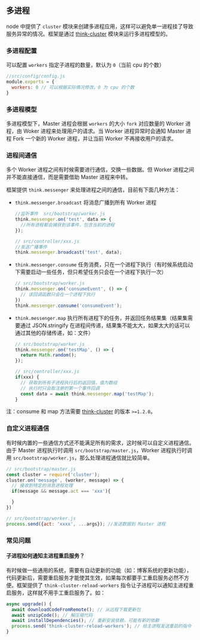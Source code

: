 ## 多进程

node 中提供了 `cluster` 模块来创建多进程应用，这样可以避免单一进程挂了导致服务异常的情况。框架是通过 [think-cluster](https://github.com/thinkjs/think-cluster) 模块来运行多进程模型的。

### 多进程配置

可以配置 `workers` 指定子进程的数量，默认为 `0`（当前 cpu 的个数）

```js
//src/config/config.js
module.exports = {
  workers: 0 // 可以根据实际情况修改，0 为 cpu 的个数
}
``` 

### 多进程模型

多进程模型下，Master 进程会根据 `workers` 的大小 `fork` 对应数量的 Worker 进程，由 Woker 进程来处理用户的请求。当 Worker 进程异常时会通知 Master 进程 Fork 一个新的 Worker 进程，并让当前 Worker 不再接收用户的请求。

### 进程间通信

多个 Worker 进程之间有时候需要进行通信，交换一些数据。但 Worker 进程之间并不能直接通信，而是需要借助 Master 进程来中转。

框架提供 `think.messenger` 来处理进程之间的通信，目前有下面几种方法：

* `think.messenger.broadcast` 将消息广播到所有 Worker 进程
  
  ```js
  //监听事件  src/bootstrap/worker.js
  think.messenger.on('test', data => {
    //所有进程都会捕获到该事件，包含当前的进程
  });

  // src/controller/xxx.js
  //发送广播事件
  think.messenger.broadcast('test', data);
  ```

* `think.messenger.consume` 任务消费，只在一个进程下执行（有时候系统启动下需要启动一些任务，但只希望任务只会在一个进程下执行一次）

  ```js
  // src/bootstrap/worker.js
  think.messenger.on('consumeEvent', () => {
    // 该回调函数只会在一个进程下执行
  })
  think.messenger.consume('consumeEvent');
  ```
  
* `think.messenger.map` 执行所有进程下的任务，并返回任务结果集（结果集需要通过 JSON.stringify 在进程间传递，结果集不能太大，如果太大的话可以通过其他的存储传递，如：文件）

  ```js
  // src/bootstrap/worker.js
  think.messenger.on('testMap', () => {
    return Math.random();
  });

  // src/controller/xxx.js
  if(xxx) {
    // 获取到所有子进程执行后的返回值，值为数组
    // 执行时只会取注册的第一个事件回调
    const data = await think.messenger.map('testMap');
  }
  ```

注：consume 和 map 方法需要 [think-cluster](https://github.com/thinkjs/think-cluster) 的版本 `>=1.2.0`。

### 自定义进程通信

有时候内置的一些通信方式还不能满足所有的需求，这时候可以自定义进程通信。由于 Master 进程执行时调用 `src/bootstrap/master.js`，Worker 进程执行时调用 `src/bootstrap/worker.js`，那么处理进程通信就比较简单。

```js
// src/bootstrap/master.js
const cluster = require('cluster');
cluster.on('message', (worker, message) => {
  // 接收到特定的消息进程处理
  if(message && message.act === 'xxx'){

  }
})

// src/bootstrap/worker.js
process.send({act: 'xxxx', ...args}); //发送数据到 Master 进程

```

### 常见问题

#### 子进程如何通知主进程重启服务？

有时候做一些通用的系统，需要有自动更新的功能（如：博客系统的更新功能），代码更新后，需要重启服务才能使其生效，如果每次都要手工重启服务必然不方便。框架提供了 `think-cluster-reload-workers` 指令让子进程可以通知主进程重启服务，这样就不用手工重启服务了。如：

```js
async upgrade() {
  await downloadCodeFromRemote(); // 从远程下载更新包
  await unzipCode(); // 解压缩代码
  await installDependencies(); // 重新安装依赖，可能有新的依赖
  process.send('think-cluster-reload-workers'); // 给主进程发送重启的指令
}
```